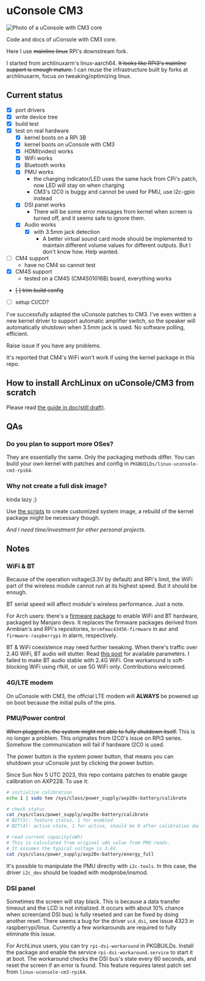 # uConsole CM3

![Photo of a uConsole with CM3 core](pic/photo-uconsole-cm3.jpeg)

Code and docs of uConsole with CM3 core.

Here I use ~~mainline linux~~ RPi's downstream fork.

I started from archlinuxarm's linux-aarch64. ~~It looks like RPi3's mainline support is enough mature.~~ I can reuse the infrastructure built by forks at archlinuxarm, focus on tweaking/optimizing linux.

## Current status

- [x] port drivers
- [x] write device tree
- [x] build test
- [x] test on real hardware
    - [x] kernel boots on a RPi 3B
    - [x] kernel boots on uConsole with CM3
    - [x] HDMI(video) works
    - [x] WiFi works
    - [x] Bluetooth works
    - [x] PMU works
        - the charging indicator/LED uses the same hack from CPi's patch, now LED will stay on when charging
        - CM3's I2C0 is buggy and cannot be used for PMU, use i2c-gpio instead
    - [x] DSI panel works
        - There will be some error messages from kernel when screen is turned off, and it seems safe to ignore them.
    - [x] Audio works
        - [x] with 3.5mm jack detection
            - A better virtual sound card mode should be implemented to maintain different volume values for different outputs. But I don't know how. Help wanted.
- [ ] CM4 support
    - have no CM4 so cannot test
- [x] CM4S support
    - tested on a CM4S (CM4S01016B) board, everything works
- ~~[ ] trim build config~~
- [ ] setup CI/CD?

I've successfully adapted the uConsole patches to CM3. I've even written a new kernel driver to support automatic amplifier switch, so the speaker will automatically shutdown when 3.5mm jack is used. No software polling, efficient.

Raise issue if you have any problems.

It's reported that CM4's WiFi won't work if using the kernel package in this repo.

## How to install ArchLinux on uConsole/CM3 from scratch

Please read [the guide in doc(still draft)](doc/how-to-install-archlinux-from-scratch.md).

## QAs

### Do you plan to support more OSes?

They are essentially the same. Only the packaging methods differ. You can build your own kernel with patches and config in `PKGBUILDs/linux-uconsole-cm3-rpi64`.

### Why not create a full disk image?

kinda lazy ;)

Use [the scripts](https://github.com/PotatoMania/uconsole-cm3-arch-image-builder) to create customized system image, a rebuild of the kernel package might be necessary though.

_And I need time/investment for other personal projects._

## Notes

### WiFi & BT

Because of the operation voltage(3.3V by default) and RPi's limit, the WiFi part of the wireless module cannot run at its highest speed. But it should be enough.

BT serial speed will affect module's wireless performance. Just a note.

For Arch users: there's a [firmware package](https://gitlab.manjaro.org/manjaro-arm/packages/community/ap6256-firmware) to enable WiFi and BT hardware, packaged by Manjaro devs. It replaces the firmware packages derived from Armbian's and RPi's repositories, `brcmfmac43456-firmware` in aur and `firmware-raspberrypi` in alarm, respectively.

BT & WiFi coexistence may need further tweaking. When there's traffic over 2.4G WiFi, BT audio will stutter. Read [this post](https://community.infineon.com/t5/AIROC-Wi-Fi-and-Wi-Fi-Bluetooth/Bluetooth-audio-streaming-WiFi-inteference/td-p/379269) for available parameters. I failed to make BT audio stable with 2.4G WiFi. One workaround is soft-blocking WiFi using rfkill, or use 5G WiFi only.
Contributions welcomed.

### 4G/LTE modem

On uConsole with CM3, the official LTE modem will __ALWAYS__ be powered up on boot because the initial pulls of the pins.

### PMU/Power control

~~When plugged in, the system might not able to fully shutdown itself.~~ This is no longer a problem. This originates from I2C0's issue on RPi3 series. Somehow the communication will fail if hardware I2C0 is used.

The power button is the system power button, that means you can shutdown your uConsole just by clicking the power button.

Since Sun Nov  5 UTC 2023, this repo contains patches to enable gauge calibration on AXP228. To use it:

```bash
# initialize calibration
echo 1 | sudo tee /sys/class/power_supply/axp20x-battery/calibrate

# check status
cat /sys/class/power_supply/axp20x-battery/calibrate
# BIT(5): feature status, 1 for enabled
# BIT(4): active state, 1 for active, should be 0 after calibration done

# read current capacity(uWh)
# This is calculated from original uAh value from PMU reads.
# It assumes the typical voltage is 3.6V.
cat /sys/class/power_supply/axp20x-battery/energy_full
```

It's possible to manipulate the PMU directly with `i2c-tools`. In this case, the driver `i2c_dev` should be loaded with modprobe/insmod.

### DSI panel

Sometimes the screen will stay black. This is because a data transfer timeout and the LCD is not initialized. It occurs with about 10% chance when screen(and DSI bus) is fully reseted and can be fixed by doing another reset. There seems a bug for the driver `vc4_dsi`, see issue 4323 in raspberrypi/linux. Currently a few workarounds are required to fully eliminate this issue.

For ArchLinux users, you can try `rpi-dsi-workaround` in PKGBUILDs. Install the package and enable the service `rpi-dsi-workaround.service` to start it at boot. The workaround checks the DSI bus's state every 60 seconds, and reset the screen if an error is found. This feature requires latest patch set from `linux-uconsole-cm3-rpi64`.
